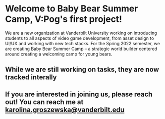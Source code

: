 # Welcome to Baby Bear Summer Camp, V:Pog's first project! 
We are a new organization at Vanderbilt University working on introducing students to all aspects of video game development, from asset design to UI/UX and working with new tech stacks.
For the Spring 2022 semester, we are creating Baby Bear Summer Camp – a strategic world builder centered around creating a welcoming camp for young bears. 

## While we are still working on tasks, they are now tracked interally

## If you are interested in joining us, please reach out! You can reach me at karolina.groszewska@vanderbilt.edu

